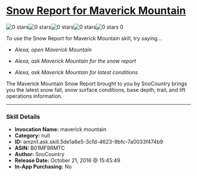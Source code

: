# [Snow Report for Maverick Mountain](http://alexa.amazon.com/#skills/amzn1.ask.skill.5de1a6e5-3cfd-4623-9bfc-7a0033f474b9)
![0 stars](../../images/ic_star_border_black_18dp_1x.png)![0 stars](../../images/ic_star_border_black_18dp_1x.png)![0 stars](../../images/ic_star_border_black_18dp_1x.png)![0 stars](../../images/ic_star_border_black_18dp_1x.png)![0 stars](../../images/ic_star_border_black_18dp_1x.png) 0

To use the Snow Report for Maverick Mountain skill, try saying...

* *Alexa, open Maverick Mountain*

* *Alexa, ask Maverick Mountain for the snow report*

* *Alexa, ask Maverick Mountain for latest conditions*

The Maverick Mountain Snow Report brought to you by SnoCountry brings you the latest snow fall, snow surface conditions,  base depth, trail, and lift operations information.

***

### Skill Details

* **Invocation Name:** maverick mountain
* **Category:** null
* **ID:** amzn1.ask.skill.5de1a6e5-3cfd-4623-9bfc-7a0033f474b9
* **ASIN:** B01MF9RMTC
* **Author:** SnoCountry
* **Release Date:** October 21, 2016 @ 15:45:49
* **In-App Purchasing:** No
